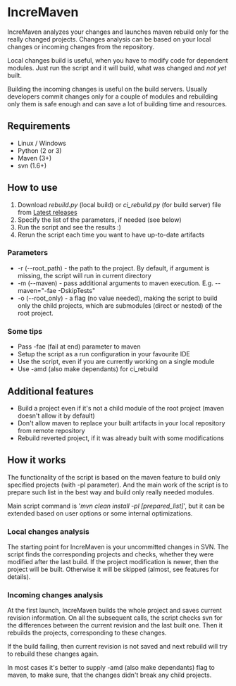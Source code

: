 # IncreMaven
IncreMaven analyzes your changes and launches maven rebuild only for the really changed projects. Changes analysis can be based on your local changes or incoming changes from the repository.

Local changes build is useful, when you have to modify code for dependent modules. Just run the script and it will build, what was changed and _not yet_ built.

Building the incoming changes is useful on the build servers. Usually developers commit changes only for a couple of modules and rebuilding only them is safe enough and can save a lot of building time and resources.

## Requirements
* Linux / Windows
* Python (2 or 3)
* Maven (3+)
* svn (1.6+)

## How to use
1. Download _rebuild.py_ (local build) or _ci_rebuild.py_ (for build server) file from [Latest releases](https://github.com/bugy/rebuilder/releases/latest)
2. Specify the list of the parameters, if needed (see below)
3. Run the script and see the results :)
4. Rerun the script each time you want to have up-to-date artifacts

### Parameters
* -r (--root_path) - the path to the project. By default, if argument is missing, the script will run in current directory
* -m (--maven) - pass additional arguments to maven execution. E.g. --maven="-fae -DskipTests"
* -o (--root_only) - a flag (no value needed), making the script to build only the child projects, which are submodules (direct or nested) of the root project.

### Some tips
* Pass -fae (fail at end) parameter to maven
* Setup the script as a run configuration in your favourite IDE 
* Use the script, even if you are currently working on a single module
* Use -amd (also make dependants) for ci_rebuild

## Additional features
* Build a project even if it's not a child module of the root project (maven doesn't allow it by default)
* Don't allow maven to replace your built artifacts in your local repository from remote repository
* Rebuild reverted project, if it was already built with some modifications

## How it works 
The functionality of the script is based on the maven feature to build only specified projects (with -pl parameter). And the main work of the script is to prepare such list in the best way and build only really needed modules.

Main script command is '_mvn clean install -pl [prepared_list]_', but it can be extended based on user options or some internal optimizations. 

### Local changes analysis
The starting point for IncreMaven is your uncommitted changes in SVN. The script finds the corresponding projects and checks, whether they were modified after the last build. If the project modification is newer, then the project will be built. Otherwise it will be skipped (almost, see features for details).

### Incoming changes analysis
At the first launch, IncreMaven builds the whole project and saves current revision information.
On all the subsequent calls, the script checks svn for the differences between the current revision and the last built one. Then it rebuilds the projects, corresponding to these changes. 

If the build failing, then current revision is not saved and next rebuild will try to rebuild these changes again.

In most cases it's better to supply -amd (also make dependants) flag to maven, to make sure, that the changes didn't break any child projects. 
